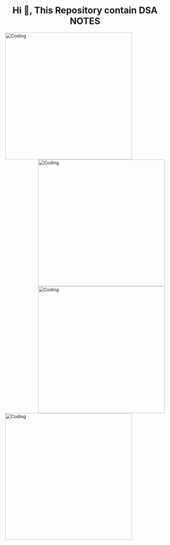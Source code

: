<h1 align="center">Hi 👋, This Repository contain DSA NOTES</h1>

<img align="left" alt="Coding" width="400"  src="https://blog.penjee.com/wp-content/uploads/2015/11/binary-search-tree-sorted-array-animation.gif">
<img align="right" alt="Coding" width="400"  src="https://blog.penjee.com/wp-content/uploads/2015/12/optimal-binary-search-tree-from-sorted-array.gif">
<img align="right" alt="Coding" width="400"  src="https://blog.penjee.com/wp-content/uploads/2015/11/binary-search-tree-degenerating-demo-animation.gif">
<img align="left" alt="Coding" width="400"  src="https://blog.penjee.com/wp-content/uploads/2015/11/binary-search-tree-insertion-animation.gif">
